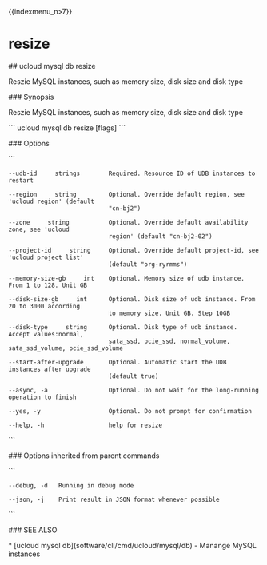 {{indexmenu_n>7}}

# resize

\#\# ucloud mysql db resize

Reszie MySQL instances, such as memory size, disk size and disk type

\#\#\# Synopsis

Reszie MySQL instances, such as memory size, disk size and disk type

\`\`\` ucloud mysql db resize \[flags\] \`\`\`

\#\#\# Options

\`\`\`

``` 
--udb-id     strings        Required. Resource ID of UDB instances to restart 
```

``` 
--region     string         Optional. Override default region, see 'ucloud region' (default
                            "cn-bj2") 
```

``` 
--zone     string           Optional. Override default availability zone, see 'ucloud
                            region' (default "cn-bj2-02") 
```

``` 
--project-id     string     Optional. Override default project-id, see 'ucloud project list'
                            (default "org-ryrmms") 
```

``` 
--memory-size-gb     int    Optional. Memory size of udb instance. From 1 to 128. Unit GB 
```

``` 
--disk-size-gb     int      Optional. Disk size of udb instance. From 20 to 3000 according
                            to memory size. Unit GB. Step 10GB 
```

``` 
--disk-type     string      Optional. Disk type of udb instance. Accept values:normal,
                            sata_ssd, pcie_ssd, normal_volume, sata_ssd_volume, pcie_ssd_volume 
```

``` 
--start-after-upgrade       Optional. Automatic start the UDB instances after upgrade
                            (default true) 
```

``` 
--async, -a                 Optional. Do not wait for the long-running operation to finish 
```

``` 
--yes, -y                   Optional. Do not prompt for confirmation 
```

``` 
--help, -h                  help for resize 
```

\`\`\`

\#\#\# Options inherited from parent commands

\`\`\`

``` 
--debug, -d   Running in debug mode 
```

``` 
--json, -j    Print result in JSON format whenever possible 
```

\`\`\`

\#\#\# SEE ALSO

\* \[ucloud mysql db\](software/cli/cmd/ucloud/mysql/db) - Manange MySQL
instances

